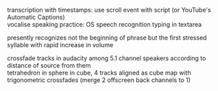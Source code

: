 transcription with timestamps: use scroll event with script (or YouTube's Automatic Captions)  
vocalise speaking practice: OS speech recognition typing in textarea  

presently recognizes not the beginning of phrase but the first stressed syllable with rapid increase in volume  

crossfade tracks in audacity among 5.1 channel speakers according to distance of source from them  
tetrahedron in sphere in cube, 4 tracks aligned as cube map with trigonometric crossfades (merge 2 offscreen back channels to 1)  
  